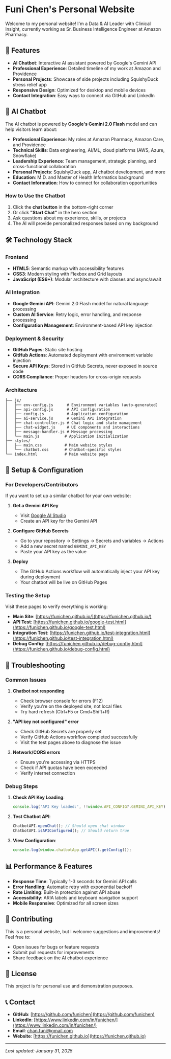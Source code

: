 # Funi Chen's Personal Website

Welcome to my personal website! I'm a Data & AI Leader with Clinical Insight, currently working as Sr. Business Intelligence Engineer at Amazon Pharmacy.

## 🌟 Features

- **AI Chatbot**: Interactive AI assistant powered by Google's Gemini API
- **Professional Experience**: Detailed timeline of my work at Amazon and Providence
- **Personal Projects**: Showcase of side projects including SquishyDuck stress relief app
- **Responsive Design**: Optimized for desktop and mobile devices
- **Contact Integration**: Easy ways to connect via GitHub and LinkedIn

## 🤖 AI Chatbot

The AI chatbot is powered by **Google's Gemini 2.0 Flash** model and can help visitors learn about:

- **Professional Experience**: My roles at Amazon Pharmacy, Amazon Care, and Providence
- **Technical Skills**: Data engineering, AI/ML, cloud platforms (AWS, Azure, Snowflake)
- **Leadership Experience**: Team management, strategic planning, and cross-functional collaboration
- **Personal Projects**: SquishyDuck app, AI chatbot development, and more
- **Education**: M.D. and Master of Health Informatics background
- **Contact Information**: How to connect for collaboration opportunities

### How to Use the Chatbot
1. Click the **chat button** in the bottom-right corner
2. Or click **"Start Chat"** in the hero section
3. Ask questions about my experience, skills, or projects
4. The AI will provide personalized responses based on my background

## 🛠 Technology Stack

### Frontend
- **HTML5**: Semantic markup with accessibility features
- **CSS3**: Modern styling with Flexbox and Grid layouts
- **JavaScript (ES6+)**: Modular architecture with classes and async/await

### AI Integration
- **Google Gemini API**: Gemini 2.0 Flash model for natural language processing
- **Custom AI Service**: Retry logic, error handling, and response processing
- **Configuration Management**: Environment-based API key injection

### Deployment & Security
- **GitHub Pages**: Static site hosting
- **GitHub Actions**: Automated deployment with environment variable injection
- **Secure API Keys**: Stored in GitHub Secrets, never exposed in source code
- **CORS Compliance**: Proper headers for cross-origin requests

### Architecture
```
├── js/
│   ├── env-config.js      # Environment variables (auto-generated)
│   ├── api-config.js      # API configuration
│   ├── config.js          # Application configuration
│   ├── ai-service.js      # Gemini API integration
│   ├── chat-controller.js # Chat logic and state management
│   ├── chat-widget.js     # UI components and interactions
│   ├── message-handler.js # Message processing
│   └── main.js           # Application initialization
├── styles/
│   ├── main.css          # Main website styles
│   └── chatbot.css       # Chatbot-specific styles
└── index.html            # Main website page
```

## 🚀 Setup & Configuration

### For Developers/Contributors

If you want to set up a similar chatbot for your own website:

1. **Get a Gemini API Key**
   - Visit [Google AI Studio](https://aistudio.google.com/app/apikey)
   - Create an API key for the Gemini API

2. **Configure GitHub Secrets**
   - Go to your repository → Settings → Secrets and variables → Actions
   - Add a new secret named `GEMINI_API_KEY`
   - Paste your API key as the value

3. **Deploy**
   - The GitHub Actions workflow will automatically inject your API key during deployment
   - Your chatbot will be live on GitHub Pages

### Testing the Setup

Visit these pages to verify everything is working:

- **Main Site**: [https://funichen.github.io/](https://funichen.github.io/)
- **API Test**: [https://funichen.github.io/google-test.html](https://funichen.github.io/google-test.html)
- **Integration Test**: [https://funichen.github.io/test-integration.html](https://funichen.github.io/test-integration.html)
- **Debug Config**: [https://funichen.github.io/debug-config.html](https://funichen.github.io/debug-config.html)

## 🔧 Troubleshooting

### Common Issues

1. **Chatbot not responding**
   - Check browser console for errors (F12)
   - Verify you're on the deployed site, not local files
   - Try hard refresh (Ctrl+F5 or Cmd+Shift+R)

2. **"API key not configured" error**
   - Check GitHub Secrets are properly set
   - Verify GitHub Actions workflow completed successfully
   - Visit the test pages above to diagnose the issue

3. **Network/CORS errors**
   - Ensure you're accessing via HTTPS
   - Check if API quotas have been exceeded
   - Verify internet connection

### Debug Steps

1. **Check API Key Loading**:
   ```javascript
   console.log('API Key loaded:', !!window.API_CONFIG?.GEMINI_API_KEY);
   ```

2. **Test Chatbot API**:
   ```javascript
   ChatbotAPI.openChat(); // Should open chat window
   ChatbotAPI.isAPIConfigured(); // Should return true
   ```

3. **View Configuration**:
   ```javascript
   console.log(window.chatbotApp.getAPI().getConfig());
   ```

## 📊 Performance & Features

- **Response Time**: Typically 1-3 seconds for Gemini API calls
- **Error Handling**: Automatic retry with exponential backoff
- **Rate Limiting**: Built-in protection against API abuse
- **Accessibility**: ARIA labels and keyboard navigation support
- **Mobile Responsive**: Optimized for all screen sizes

## 🤝 Contributing

This is a personal website, but I welcome suggestions and improvements! Feel free to:

- Open issues for bugs or feature requests
- Submit pull requests for improvements
- Share feedback on the AI chatbot experience

## 📄 License

This project is for personal use and demonstration purposes.

## 📞 Contact

- **GitHub**: [https://github.com/funichen](https://github.com/funichen)
- **LinkedIn**: [https://www.linkedin.com/in/funichen/](https://www.linkedin.com/in/funichen/)
- **Email**: chan.funi@gmail.com
- **Website**: [https://funichen.github.io](https://funichen.github.io)

---

*Last updated: January 31, 2025*
